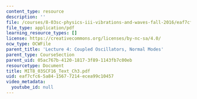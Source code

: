```yaml
---
content_type: resource
description: ''
file: /courses/8-03sc-physics-iii-vibrations-and-waves-fall-2016/eaf7cfc65a8415677214ecea99c10457_MIT8_03SCF16_Text_Ch3.pdf
file_type: application/pdf
learning_resource_types: []
license: https://creativecommons.org/licenses/by-nc-sa/4.0/
ocw_type: OCWFile
parent_title: 'Lecture 4: Coupled Oscillators, Normal Modes'
parent_type: CourseSection
parent_uid: 05ac767b-4120-1817-3f89-1143fb7c00eb
resourcetype: Document
title: MIT8_03SCF16_Text_Ch3.pdf
uid: eaf7cfc6-5a84-1567-7214-ecea99c10457
video_metadata:
  youtube_id: null
---
```

